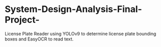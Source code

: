 # System-Design-Analysis-Final-Project-

License Plate Reader using YOLOv9 to determine license plate bounding boxes and EasyOCR to read text.
